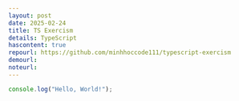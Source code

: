 ```yaml
---
layout: post
date: 2025-02-24
title: TS Exercism
details: TypeScript
hascontent: true
repourl: https://github.com/minhhoccode111/typescript-exercism
demourl:
noteurl:
---
```


```js
console.log("Hello, World!");
```
